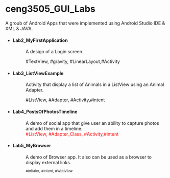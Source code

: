 # ceng3505_GUI_Labs
A groub of Android Apps that were implemented using Android Studio IDE & XML & JAVA.

<ul>
<li><dl>
      <dt><h4>Lab2_MyFirstApplication</h4></dt>
      <dd>A design of a Login screen.</dd>
      <dd><p style="style="font-size:11px">#TextView, #gravity, #LinearLayout,#Activity</p></dd>
    </dl>
</li>
<li><dl>
      <dt><h4>Lab3_ListViewExample</h4></dt>
      <dd>Activity that display a list of Animals in a ListView using an Animal Adapter. </dd>
      <dd><p style="style="font-size:11px">#ListView, #Adapter, #Activity,#intent</p></dd>
    </dl>
</li>  
<li><dl>
      <dt><h4>Lab4_PostsOfPhotosTimeline</h4></dt>
      <dd>A demo of social app that give user an ability to capture photos and add them in a timeline.</dd>
      <dd style="color:red">#ListView, #Adapter_Class, #Activity,#intent</dd>
    </dl>
</li> 
<li><dl>
      <dt><h4>Lab5_MyBrowser</h4></dt>
      <dd>A demo of Browser app. It also can be used as a browser to display external links.</dd>
      <dd><p style="font-size:11px">#Inflater, #Intent, #WebView</p></dd>
    </dl>
</li> 
